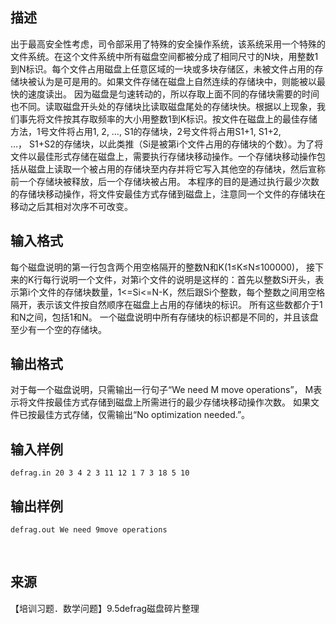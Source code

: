 ## 描述

出于最高安全性考虑，司令部采用了特殊的安全操作系统，该系统采用一个特殊的文件系统。在这个文件系统中所有磁盘空间都被分成了相同尺寸的N块，用整数1到N标识。每个文件占用磁盘上任意区域的一块或多块存储区，未被文件占用的存储块被认为是可是用的。如果文件存储在磁盘上自然连续的存储块中，则能被以最快的速度读出。 因为磁盘是匀速转动的，所以存取上面不同的存储块需要的时间也不同。读取磁盘开头处的存储块比读取磁盘尾处的存储块快。根据以上现象，我们事先将文件按其存取频率的大小用整数1到K标识。按文件在磁盘上的最佳存储方法，1号文件将占用1, 2, …, S1的存储块，2号文件将占用S1+1, S1+2, …， S1+S2的存储块，以此类推（Si是被第i个文件占用的存储块的个数）。为了将文件以最佳形式存储在磁盘上，需要执行存储块移动操作。一个存储块移动操作包括从磁盘上读取一个被占用的存储块至内存并将它写入其他空的存储块，然后宣称前一个存储块被释放，后一个存储块被占用。 本程序的目的是通过执行最少次数的存储块移动操作，将文件安最佳方式存储到磁盘上，注意同一个文件的存储块在移动之后其相对次序不可改变。 

## 输入格式

每个磁盘说明的第一行包含两个用空格隔开的整数N和K(1≤K≤N≤100000)， 接下来的K行每行说明一个文件，对第i个文件的说明是这样的：首先以整数Si开头，表示第i个文件的存储块数量，1<=Si<=N-K，然后跟Si个整数，每个整数之间用空格隔开，表示该文件按自然顺序在磁盘上占用的存储块的标识。 所有这些数都介于1和N之间，包括1和N。 一个磁盘说明中所有存储块的标识都是不同的，并且该盘至少有一个空的存储块。

## 输出格式

对于每一个磁盘说明，只需输出一行句子“We need M move operations”， M表示将文件按最佳方式存储到磁盘上所需进行的最少存储块移动操作次数。 如果文件已按最佳方式存储，仅需输出“No optimization needed.”。

## 输入样例

```plaintext
defrag.in 20 3 4 2 3 11 12 1 7 3 18 5 10 
```

## 输出样例

```plaintext
defrag.out We need 9move operations 
```



 

## 来源

【培训习题．数学问题】9.5defrag磁盘碎片整理

